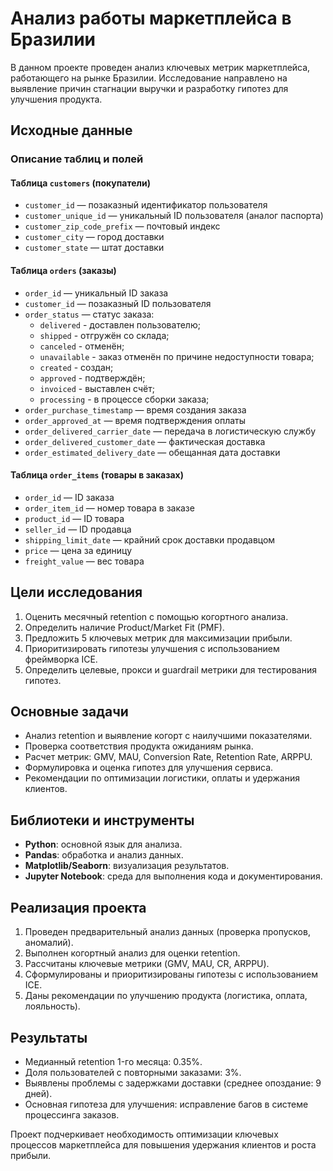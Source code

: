 # Анализ работы маркетплейса в Бразилии


В данном проекте проведен анализ ключевых метрик маркетплейса, работающего на рынке Бразилии. Исследование направлено на выявление причин стагнации выручки и разработку гипотез для улучшения продукта.

## Исходные данные

### Описание таблиц и полей

#### Таблица `customers` (покупатели)
- `customer_id` — позаказный идентификатор пользователя
- `customer_unique_id` — уникальный ID пользователя (аналог паспорта)
- `customer_zip_code_prefix` — почтовый индекс
- `customer_city` — город доставки
- `customer_state` — штат доставки

#### Таблица `orders` (заказы)
- `order_id` — уникальный ID заказа
- `customer_id` — позаказный ID пользователя
- `order_status` — статус заказа:
    - `delivered` - доставлен пользователю;
    -  `shipped` -  отгружён со склада;
    -  `canceled` - отменён;
    -  `unavailable` - заказ отменён по причине недоступности товара;
    -  `created` - создан;
    -  `approved` - подтверждён;
    -  `invoiced` - выставлен счёт;
    -  `processing` - в процессе сборки заказа;
- `order_purchase_timestamp` — время создания заказа
- `order_approved_at` — время подтверждения оплаты
- `order_delivered_carrier_date` — передача в логистическую службу
- `order_delivered_customer_date` — фактическая доставка
- `order_estimated_delivery_date` — обещанная дата доставки

#### Таблица `order_items` (товары в заказах)
- `order_id` — ID заказа
- `order_item_id` — номер товара в заказе
- `product_id` — ID товара
- `seller_id` — ID продавца
- `shipping_limit_date` — крайний срок доставки продавцом
- `price` — цена за единицу
- `freight_value` — вес товара

## Цели исследования
1. Оценить месячный retention с помощью когортного анализа.
2. Определить наличие Product/Market Fit (PMF).
3. Предложить 5 ключевых метрик для максимизации прибыли.
4. Приоритизировать гипотезы улучшения с использованием фреймворка ICE.
5. Определить целевые, прокси и guardrail метрики для тестирования гипотез.

## Основные задачи
- Анализ retention и выявление когорт с наилучшими показателями.
- Проверка соответствия продукта ожиданиям рынка.
- Расчет метрик: GMV, MAU, Conversion Rate, Retention Rate, ARPPU.
- Формулировка и оценка гипотез для улучшения сервиса.
- Рекомендации по оптимизации логистики, оплаты и удержания клиентов.

## Библиотеки и инструменты
- **Python**: основной язык для анализа.
- **Pandas**: обработка и анализ данных.
- **Matplotlib/Seaborn**: визуализация результатов.
- **Jupyter Notebook**: среда для выполнения кода и документирования.

## Реализация проекта
1. Проведен предварительный анализ данных (проверка пропусков, аномалий).
2. Выполнен когортный анализ для оценки retention.
3. Рассчитаны ключевые метрики (GMV, MAU, CR, ARPPU).
4. Сформулированы и приоритизированы гипотезы с использованием ICE.
5. Даны рекомендации по улучшению продукта (логистика, оплата, лояльность).

## Результаты
- Медианный retention 1-го месяца: 0.35%.
- Доля пользователей с повторными заказами: 3%.
- Выявлены проблемы с задержками доставки (среднее опоздание: 9 дней).
- Основная гипотеза для улучшения: исправление багов в системе процессинга заказов.

Проект подчеркивает необходимость оптимизации ключевых процессов маркетплейса для повышения удержания клиентов и роста прибыли.

